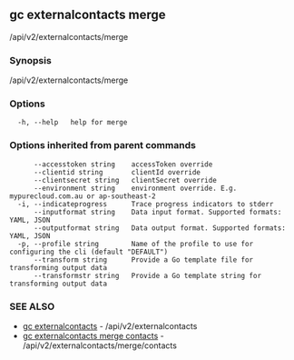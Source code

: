 ## gc externalcontacts merge

/api/v2/externalcontacts/merge

### Synopsis

/api/v2/externalcontacts/merge

### Options

```
  -h, --help   help for merge
```

### Options inherited from parent commands

```
      --accesstoken string    accessToken override
      --clientid string       clientId override
      --clientsecret string   clientSecret override
      --environment string    environment override. E.g. mypurecloud.com.au or ap-southeast-2
  -i, --indicateprogress      Trace progress indicators to stderr
      --inputformat string    Data input format. Supported formats: YAML, JSON
      --outputformat string   Data output format. Supported formats: YAML, JSON
  -p, --profile string        Name of the profile to use for configuring the cli (default "DEFAULT")
      --transform string      Provide a Go template file for transforming output data
      --transformstr string   Provide a Go template string for transforming output data
```

### SEE ALSO

* [gc externalcontacts](gc_externalcontacts.html)	 - /api/v2/externalcontacts
* [gc externalcontacts merge contacts](gc_externalcontacts_merge_contacts.html)	 - /api/v2/externalcontacts/merge/contacts


